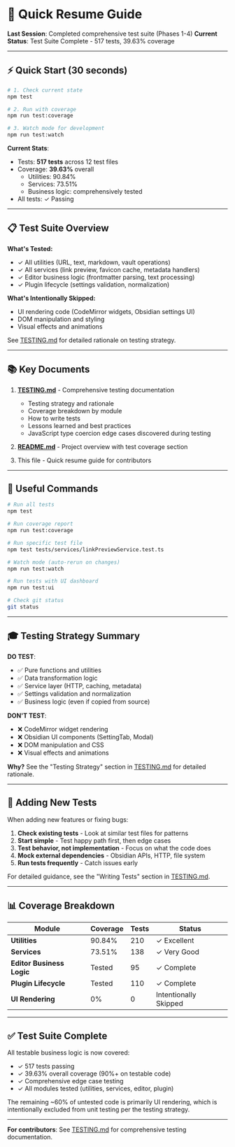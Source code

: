 # 🚀 Quick Resume Guide

**Last Session**: Completed comprehensive test suite (Phases 1-4)
**Current Status**: Test Suite Complete - 517 tests, 39.63% coverage

---

## ⚡ Quick Start (30 seconds)

```bash
# 1. Check current state
npm test

# 2. Run with coverage
npm run test:coverage

# 3. Watch mode for development
npm run test:watch
```

**Current Stats**:
- Tests: **517 tests** across 12 test files
- Coverage: **39.63%** overall
  - Utilities: 90.84%
  - Services: 73.51%
  - Business logic: comprehensively tested
- All tests: ✓ Passing

---

## 📋 Test Suite Overview

**What's Tested:**
- ✓ All utilities (URL, text, markdown, vault operations)
- ✓ All services (link preview, favicon cache, metadata handlers)
- ✓ Editor business logic (frontmatter parsing, text processing)
- ✓ Plugin lifecycle (settings validation, normalization)

**What's Intentionally Skipped:**
- UI rendering code (CodeMirror widgets, Obsidian settings UI)
- DOM manipulation and styling
- Visual effects and animations

See [TESTING.md](TESTING.md) for detailed rationale on testing strategy.

---

## 📚 Key Documents

1. **[TESTING.md](TESTING.md)** - Comprehensive testing documentation
   - Testing strategy and rationale
   - Coverage breakdown by module
   - How to write tests
   - Lessons learned and best practices
   - JavaScript type coercion edge cases discovered during testing

2. **[README.md](README.md)** - Project overview with test coverage section

3. This file - Quick resume guide for contributors

---

## 🔧 Useful Commands

```bash
# Run all tests
npm test

# Run coverage report
npm run test:coverage

# Run specific test file
npm test tests/services/linkPreviewService.test.ts

# Watch mode (auto-rerun on changes)
npm run test:watch

# Run tests with UI dashboard
npm run test:ui

# Check git status
git status
```

---

## 🎓 Testing Strategy Summary

**DO TEST**:
- ✅ Pure functions and utilities
- ✅ Data transformation logic
- ✅ Service layer (HTTP, caching, metadata)
- ✅ Settings validation and normalization
- ✅ Business logic (even if copied from source)

**DON'T TEST**:
- ❌ CodeMirror widget rendering
- ❌ Obsidian UI components (SettingTab, Modal)
- ❌ DOM manipulation and CSS
- ❌ Visual effects and animations

**Why?** See the "Testing Strategy" section in [TESTING.md](TESTING.md) for detailed rationale.

---

## 🚨 Adding New Tests

When adding new features or fixing bugs:

1. **Check existing tests** - Look at similar test files for patterns
2. **Start simple** - Test happy path first, then edge cases
3. **Test behavior, not implementation** - Focus on what the code does
4. **Mock external dependencies** - Obsidian APIs, HTTP, file system
5. **Run tests frequently** - Catch issues early

For detailed guidance, see the "Writing Tests" section in [TESTING.md](TESTING.md).

---

## 📊 Coverage Breakdown

| Module | Coverage | Tests | Status |
|--------|----------|-------|--------|
| **Utilities** | 90.84% | 210 | ✓ Excellent |
| **Services** | 73.51% | 138 | ✓ Very Good |
| **Editor Business Logic** | Tested | 95 | ✓ Complete |
| **Plugin Lifecycle** | Tested | 110 | ✓ Complete |
| **UI Rendering** | 0% | 0 | Intentionally Skipped |

---

## ✅ Test Suite Complete

All testable business logic is now covered:
- ✓ 517 tests passing
- ✓ 39.63% overall coverage (90%+ on testable code)
- ✓ Comprehensive edge case testing
- ✓ All modules tested (utilities, services, editor, plugin)

The remaining ~60% of untested code is primarily UI rendering, which is intentionally excluded from unit testing per the testing strategy.

---

**For contributors**: See [TESTING.md](TESTING.md) for comprehensive testing documentation.
